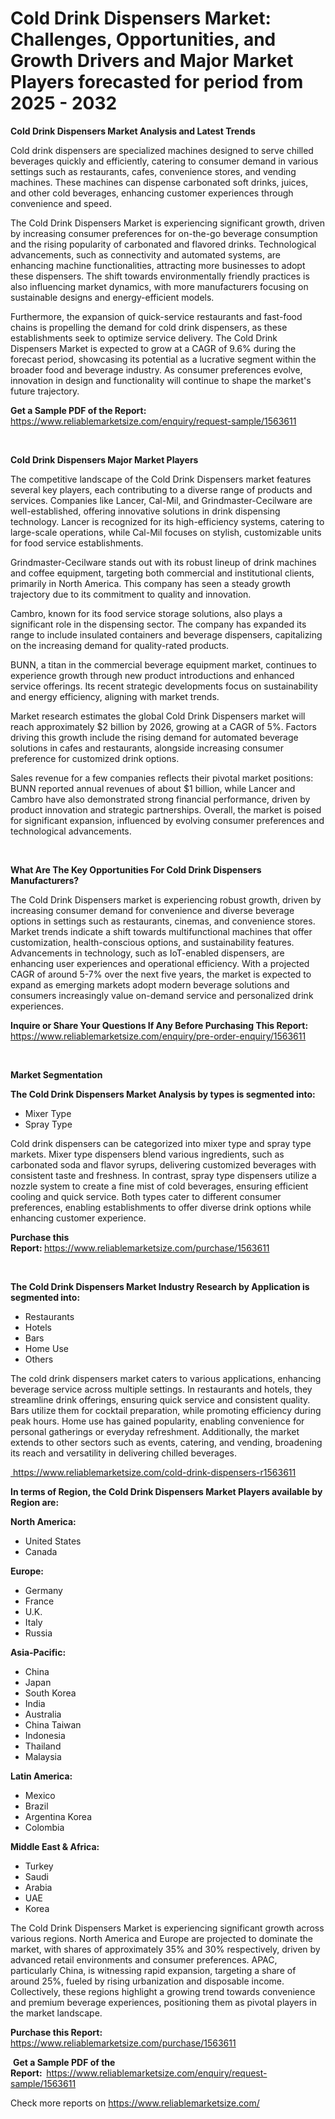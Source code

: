 <p><h1>Cold Drink Dispensers Market: Challenges, Opportunities, and Growth Drivers and Major Market Players forecasted for period from 2025 - 2032</h1></p><p><strong>Cold Drink Dispensers Market Analysis and Latest Trends</strong></p>
<p><p>Cold drink dispensers are specialized machines designed to serve chilled beverages quickly and efficiently, catering to consumer demand in various settings such as restaurants, cafes, convenience stores, and vending machines. These machines can dispense carbonated soft drinks, juices, and other cold beverages, enhancing customer experiences through convenience and speed.</p><p>The Cold Drink Dispensers Market is experiencing significant growth, driven by increasing consumer preferences for on-the-go beverage consumption and the rising popularity of carbonated and flavored drinks. Technological advancements, such as connectivity and automated systems, are enhancing machine functionalities, attracting more businesses to adopt these dispensers. The shift towards environmentally friendly practices is also influencing market dynamics, with more manufacturers focusing on sustainable designs and energy-efficient models.</p><p>Furthermore, the expansion of quick-service restaurants and fast-food chains is propelling the demand for cold drink dispensers, as these establishments seek to optimize service delivery. The Cold Drink Dispensers Market is expected to grow at a CAGR of 9.6% during the forecast period, showcasing its potential as a lucrative segment within the broader food and beverage industry. As consumer preferences evolve, innovation in design and functionality will continue to shape the market's future trajectory.</p></p>
<p><strong>Get a Sample PDF of the Report:&nbsp;</strong> <a href="https://www.reliablemarketsize.com/enquiry/request-sample/1563611?utm_campaign=3504&utm_medium=2&utm_source=Github&utm_content=ia&utm_term=11042025&utm_id=cold-drink-dispensers">https://www.reliablemarketsize.com/enquiry/request-sample/1563611</a></p>
<p>&nbsp;</p>
<p><strong>Cold Drink Dispensers Major Market Players</strong></p>
<p><p>The competitive landscape of the Cold Drink Dispensers market features several key players, each contributing to a diverse range of products and services. Companies like Lancer, Cal-Mil, and Grindmaster-Cecilware are well-established, offering innovative solutions in drink dispensing technology. Lancer is recognized for its high-efficiency systems, catering to large-scale operations, while Cal-Mil focuses on stylish, customizable units for food service establishments.</p><p>Grindmaster-Cecilware stands out with its robust lineup of drink machines and coffee equipment, targeting both commercial and institutional clients, primarily in North America. This company has seen a steady growth trajectory due to its commitment to quality and innovation.</p><p>Cambro, known for its food service storage solutions, also plays a significant role in the dispensing sector. The company has expanded its range to include insulated containers and beverage dispensers, capitalizing on the increasing demand for quality-rated products.</p><p>BUNN, a titan in the commercial beverage equipment market, continues to experience growth through new product introductions and enhanced service offerings. Its recent strategic developments focus on sustainability and energy efficiency, aligning with market trends.</p><p>Market research estimates the global Cold Drink Dispensers market will reach approximately $2 billion by 2026, growing at a CAGR of 5%. Factors driving this growth include the rising demand for automated beverage solutions in cafes and restaurants, alongside increasing consumer preference for customized drink options.</p><p>Sales revenue for a few companies reflects their pivotal market positions: BUNN reported annual revenues of about $1 billion, while Lancer and Cambro have also demonstrated strong financial performance, driven by product innovation and strategic partnerships. Overall, the market is poised for significant expansion, influenced by evolving consumer preferences and technological advancements.</p></p>
<p>&nbsp;</p>
<p><strong>What Are The Key Opportunities For Cold Drink Dispensers Manufacturers?</strong></p>
<p><p>The Cold Drink Dispensers market is experiencing robust growth, driven by increasing consumer demand for convenience and diverse beverage options in settings such as restaurants, cinemas, and convenience stores. Market trends indicate a shift towards multifunctional machines that offer customization, health-conscious options, and sustainability features. Advancements in technology, such as IoT-enabled dispensers, are enhancing user experiences and operational efficiency. With a projected CAGR of around 5-7% over the next five years, the market is expected to expand as emerging markets adopt modern beverage solutions and consumers increasingly value on-demand service and personalized drink experiences.</p></p>
<p><strong>Inquire or Share Your Questions If Any Before Purchasing This Report:</strong> <a href="https://www.reliablemarketsize.com/enquiry/pre-order-enquiry/1563611?utm_campaign=3504&utm_medium=2&utm_source=Github&utm_content=ia&utm_term=11042025&utm_id=cold-drink-dispensers">https://www.reliablemarketsize.com/enquiry/pre-order-enquiry/1563611</a></p>
<p>&nbsp;</p>
<p><strong>Market Segmentation</strong></p>
<p><strong>The Cold Drink Dispensers Market Analysis by types is segmented into:</strong></p>
<p><ul><li>Mixer Type</li><li>Spray Type</li></ul></p>
<p><p>Cold drink dispensers can be categorized into mixer type and spray type markets. Mixer type dispensers blend various ingredients, such as carbonated soda and flavor syrups, delivering customized beverages with consistent taste and freshness. In contrast, spray type dispensers utilize a nozzle system to create a fine mist of cold beverages, ensuring efficient cooling and quick service. Both types cater to different consumer preferences, enabling establishments to offer diverse drink options while enhancing customer experience.</p></p>
<p><strong>Purchase this Report:&nbsp;</strong><a href="https://www.reliablemarketsize.com/purchase/1563611?utm_campaign=3504&utm_medium=2&utm_source=Github&utm_content=ia&utm_term=11042025&utm_id=cold-drink-dispensers">https://www.reliablemarketsize.com/purchase/1563611</a></p>
<p>&nbsp;</p>
<p><strong>The Cold Drink Dispensers Market Industry Research by Application is segmented into:</strong></p>
<p><ul><li>Restaurants</li><li>Hotels</li><li>Bars</li><li>Home Use</li><li>Others</li></ul></p>
<p><p>The cold drink dispensers market caters to various applications, enhancing beverage service across multiple settings. In restaurants and hotels, they streamline drink offerings, ensuring quick service and consistent quality. Bars utilize them for cocktail preparation, while promoting efficiency during peak hours. Home use has gained popularity, enabling convenience for personal gatherings or everyday refreshment. Additionally, the market extends to other sectors such as events, catering, and vending, broadening its reach and versatility in delivering chilled beverages.</p></p>
<p><a href="https://www.reliablemarketsize.com/cold-drink-dispensers-r1563611?utm_campaign=3504&utm_medium=2&utm_source=Github&utm_content=ia&utm_term=11042025&utm_id=cold-drink-dispensers">&nbsp;https://www.reliablemarketsize.com/cold-drink-dispensers-r1563611</a></p>
<p><strong>In terms of Region, the Cold Drink Dispensers Market Players available by Region are:</strong></p>
<p>
    <p> <strong> North America: </strong>
        <ul>
            <li>United States</li>
            <li>Canada</li>
        </ul>
        </p> 
    <p> <strong> Europe: </strong>
        <ul>
            <li>Germany</li>
            <li>France</li>
            <li>U.K.</li>
            <li>Italy</li>
            <li>Russia</li>
        </ul>
        </p> 
    <p> <strong> Asia-Pacific: </strong>
        <ul>
            <li>China</li>
            <li>Japan</li>
            <li>South Korea</li>
            <li>India</li>
            <li>Australia</li>
            <li>China Taiwan</li>
            <li>Indonesia</li>
            <li>Thailand</li>
            <li>Malaysia</li>
        </ul>
        </p> 
    <p> <strong> Latin America: </strong>
        <ul>
            <li>Mexico</li>
            <li>Brazil</li>
            <li>Argentina Korea</li>
            <li>Colombia</li>
        </ul>
        </p> 
    <p> <strong> Middle East & Africa: </strong>
        <ul>
            <li>Turkey</li>
            <li>Saudi</li>
            <li>Arabia</li>
            <li>UAE</li>
            <li>Korea</li>
        </ul>
    </p>
    </p>
<p><p>The Cold Drink Dispensers Market is experiencing significant growth across various regions. North America and Europe are projected to dominate the market, with shares of approximately 35% and 30% respectively, driven by advanced retail environments and consumer preferences. APAC, particularly China, is witnessing rapid expansion, targeting a share of around 25%, fueled by rising urbanization and disposable income. Collectively, these regions highlight a growing trend towards convenience and premium beverage experiences, positioning them as pivotal players in the market landscape.</p></p>
<p><strong>Purchase this Report: </strong><a href="https://www.reliablemarketsize.com/purchase/1563611?utm_campaign=3504&utm_medium=2&utm_source=Github&utm_content=ia&utm_term=11042025&utm_id=cold-drink-dispensers">https://www.reliablemarketsize.com/purchase/1563611</a></p>
<p>&nbsp;<strong>Get a Sample PDF of the Report:&nbsp;&nbsp;</strong><a href="https://www.reliablemarketsize.com/enquiry/request-sample/1563611?utm_campaign=3504&utm_medium=2&utm_source=Github&utm_content=ia&utm_term=11042025&utm_id=cold-drink-dispensers">https://www.reliablemarketsize.com/enquiry/request-sample/1563611</a></p>
<p><strong></strong></p>
<p>Check more reports on <a href="https://www.reliablemarketsize.com/?utm_campaign=3504&utm_medium=2&utm_source=Github&utm_content=ia&utm_term=11042025&utm_id=cold-drink-dispensers">https://www.reliablemarketsize.com/</a></p>